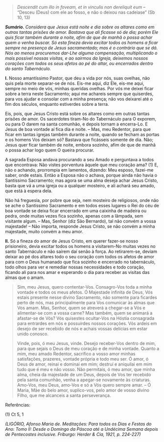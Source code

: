 > *Descendit cum illo in foveam, et in vinculis non dereliquit eum* – “Desceu (Deus) com ele ao fosso, e não o deixou nas cadeiase” (Sb 10, 13)

***Sumário.** Considera que Jesus está noite e dia sobre os altares como em outras tantas prisões de amor. Bastava que ali ficasse só de dia; porém Ele quis ficar também durante a noite, afim de que de manhã o possa achar quem o venha buscar. Só esta fineza devia excitar todos os homens a ficar sempre na presença de Jesus sacramentado; mas é o contrário que se dá. Nós ao menos procuremos dar-Lhe alguma compensação, multiplicando o mais possível nossas visitas, e ao sairmos da Igreja, deixemos nossos corações com todos os seus afetos ao pé do altar, ou encerrados dentro do santo Tabernáculo.*

**I.** Nosso amantíssimo Pastor, que deu a vida por nós, suas ovelhas, não quis pela morte separar-se de nós. Eis-me aqui, diz Ele, eis-me aqui, sempre no meio de vós, minhas queridas ovelhas. Por vós me deixei ficar sobre a terra neste Sacramento; aqui me achareis sempre que quiserdes, para vos ajudar e consolar com a minha presença; não vos deixarei até o fim dos séculos, enquanto estiverdes sobre a terra.

Eis, pois, que Jesus Cristo está sobre os altares como em outras tantas prisões de amor. Os sacerdotes tiram-No do Tabernáculo para O exporem, ou para O darem na santa comunhão, e depois tornam a encerra-Lo. E Jesus de boa vontade aí fica dia e noite. – Mas, meu Redentor, para que ficar em tantas igrejas também durante a noite, quando se fecham as portas e os homens Vos deixam só? Bastava que ficásseis somente de dia. Não; Jesus quer ficar também de noite, embora sozinho, afim de que de manhã o possa achar logo quem O queira procurar.

A sagrada Esposa andava procurando a seu Amado e perguntava a todos que encontrava: Não vistes porventura àquele que meu coração ama? (1) E, não o achando, prorrompia em lamentos, dizendo: Meu esposo, fazei-me saber, onde estais. Então a Esposa não o achava, porque ainda não havia o Santíssimo Sacramento; mas agora se uma alma deseja achar Jesus Cristo, basta que vá a uma igreja ou a qualquer mosteiro, e ali achará seu amado, que está à espera dela.

Não há freguesia, por pobre que seja, nem mosteiro de religiosos, onde não se ache o Santíssimo Sacramento e em todos esses lugares o Rei do céu de boa vontade se deixa ficar encerrado em uma caixinha de madeira ou pedra, onde muitas vezes fica sozinho, apenas com a lâmpada, sem visitante algum. – Mas, Senhor (diz São Bernardo), tal não convém a vossa majestade! – Não importa, responde Jesus Cristo, se não convém a minha majestade, muito convém a meu amor.

**II.** Só a fineza do amor de Jesus Cristo, em querer fazer-se nosso prisioneiro, devia excitar todos os homens a visitarem-No muitas vezes no santo Tabernáculo e não saírem daí senão à força. Ao retirarem-se, deviam deixar ao pé dos altares todo o seu coração com todos os afetos de amor para com o Deus humanado que fica sozinho e encerrado no tabernáculo, todo olhos para ver e remediar nossas necessidades e todo coração, ficando ali para nos amar e esperando o dia para receber as visitas das almas que o amam.

> Sim, meu Jesus, quero contentar-Vos. Consagro-Vos toda a minha vontade e todos os meus afetos. Ó Majestade infinita de Deus, Vós estais presente nesse divino Sacramento, não somente para ficardes perto de nós, mas principalmente para Vos comunicar às almas que Vos amam. Mas, Senhor, quem se atreverá a chegar-se a Vós e alimentar-se com a vossa carne? Mas também, quem se animará a afastar-se de Vós? Vós quisestes ocultar-Vos na Hóstia consagrada para entrardes em nós e possuírdes nossos corações. Vós ardeis em desejo de ser recebido de nós e achais vossas delícias em estar unido conosco.
>
> Vinde, pois, ó meu Jesus, vinde. Desejo receber-Vos dentro de mim, para que sejais o Deus de meu coração e de minha vontade. Quanto a mim, meu amado Redentor, sacrifico a vosso amor minhas satisfações, prazeres, vontade própria e todo meu ser. Ó amor, ó Deus de amor, reinai e dominai em mim; destruí e aniquilai em mim tudo que é meu e não vosso. Não permitais, ó meu amor, que minha alma, cheia da majestade de um Deus, depois de Vos ter recebido pela santa comunhão, venha a apegar-se novamente às criaturas. Amo-Vos, meu Deus, amo-Vos e só a Vós quero sempre amar. – Ó Maria, Mãe do belo amor, suplico-vos, pelo amor de vosso divino Filho, que me alcanceis a santa perseverança.

Referências:

\(1\) Ct 5, 1

*(LIGÓRIO, Afonso Maria de. Meditações: Para todos os Dias e Festas do Ano: Tomo II: Desde o Domingo da Páscoa até a Undécima Semana depois de Pentecostes inclusive. Friburgo: Herder & Cia, 1921, p. 224-227)*
